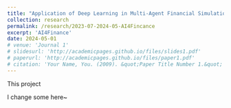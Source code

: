 ```yaml
---
title: "Application of Deep Learning in Multi-Agent Financial Simulation"
collection: research
permalink: /research/2023-07-2024-05-AI4Fincance
excerpt: 'AI4Finance'
date: 2024-05-01
# venue: 'Journal 1'
# slidesurl: 'http://academicpages.github.io/files/slides1.pdf'
# paperurl: 'http://academicpages.github.io/files/paper1.pdf'
# citation: 'Your Name, You. (2009). &quot;Paper Title Number 1.&quot; <i>Journal 1</i>. 1(1).'
---
```


This project 

I change some here~